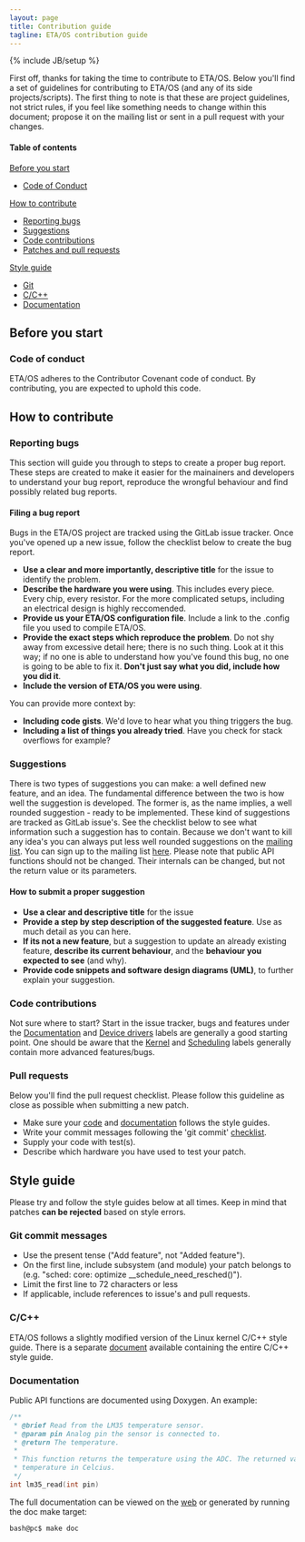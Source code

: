 ```yaml
---
layout: page
title: Contribution guide
tagline: ETA/OS contribution guide
---
```

{% include JB/setup %}

First off, thanks for taking the time to contribute to ETA/OS. Below you'll find
a set of guidelines for contributing to ETA/OS (and any of its side 
projects/scripts). The first thing to note is that these are project guidelines,
not strict rules, if you feel like something needs to change within this document;
propose it on the mailing list or sent in a pull request with your changes.

#### Table of contents
[Before you start](#before-you-start)

  * [Code of Conduct](#code-of-conduct)

[How to contribute](#how-to-contribute)

  * [Reporting bugs](#reporting-bugs)
  * [Suggestions](#suggestions)
  * [Code contributions](#code-contributions)
  * [Patches and pull requests](#pull-requests)

[Style guide](#style-guide)

  * [Git](#git-commit-messages)
  * [C/C++](#cc)
  * [Documentation](#documentation)

## Before you start

### Code of conduct
ETA/OS adheres to the Contributor Covenant code of conduct. By contributing, you are
expected to uphold this code.

## How to contribute

### Reporting bugs
This section will guide you through to steps to create a proper bug report. These
steps are created to make it easier for the mainainers and developers to understand
your bug report, reproduce the wrongful behaviour and find possibly related bug
reports.

#### Filing a bug report
Bugs in the ETA/OS project are tracked using the GitLab issue tracker. Once 
you've opened up a new issue, follow the checklist below to create the bug report.

  * **Use a clear and more importantly, descriptive title** for the issue to identify
    the problem.
  * **Describe the hardware you were using**. This includes every piece. Every chip,
    every resistor. For the more complicated setups, including an electrical design is
    highly reccomended.
  * **Provide us your ETA/OS configuration file**. Include a link to the .config file
    you used to compile ETA/OS.
  * **Provide the exact steps which reproduce the problem**. Do not shy away from
    excessive detail here; there is no such thing. Look at it this way; if no one is
    able to understand how you've found this bug, no one is going to be able to fix
    it. **Don't just say what you did, include how you did it**.
  * **Include the version of ETA/OS you were using**.

You can provide more context by:

  * **Including code gists**. We'd love to hear what you thing triggers the bug.
  * **Including a list of things you already tried**. Have you check for stack
    overflows for example?

### Suggestions

There is two types of suggestions you can make: a well defined new feature, and an
idea. The fundamental difference between the two is how well the suggestion is
developed. The former is, as the name implies, a well rounded suggestion - ready to be
implemented. These kind of suggestions are tracked as GitLab issue's. See the
checklist below to see what information such a suggestion has to contain. Because
we don't want to kill any idea's you can always put less well rounded suggestions on
the [mailing list](mailto:etaos@googlegroups.com). You can sign up to the mailing
list [here](https://groups.google.com/forum/#!forum/etaos). Please note that public API
functions should not be changed. Their internals can be changed, but not the
return value or its parameters.

#### How to submit a proper suggestion

  * **Use a clear and descriptive title** for the issue
  * **Provide a step by step description of the suggested feature**. Use as much
    detail as you can here.
  * **If its not a new feature**, but a suggestion to update an already existing
    feature, **describe its current behaviour**, and the **behaviour you expected
    to see** (and why).
  * **Provide code snippets and software design diagrams (UML)**, to further explain
    your suggestion.

### Code contributions

Not sure where to start? Start in the issue tracker, bugs and features under the
[Documentation](https://git.bietje.net/etaos/etaos/issues?label_name=Documentation)
and [Device drivers](https://git.bietje.net/etaos/etaos/issues?label_name=Device+drivers)
labels are generally a good starting point. One should be aware that the
[Kernel](https://git.bietje.net/etaos/etaos/issues?label_name=Kernel)
and [Scheduling](https://git.bietje.net/etaos/etaos/issues?label_name=Scheduling)
labels generally contain more advanced features/bugs.

### Pull requests

Below you'll find the pull request checklist. Please follow this guideline as
close as possible when submitting a new patch.

  * Make sure your [code](#cc) and [documentation](#documentation) follows 
    the style guides.
  * Write your commit messages following the 'git commit' [checklist](#git-commit-messages).
  * Supply your code with test(s).
  * Describe which hardware you have used to test your patch.

## Style guide

Please try and follow the style guides below at all times. Keep in mind that patches
**can be rejected** based on style errors.

### Git commit messages
  * Use the present tense ("Add feature", not "Added feature").
  * On the first line, include subsystem (and module) your patch belongs to (e.g.
    "sched: core: optimize __schedule_need_resched()").
  * Limit the first line to 72 characters or less
  * If applicable, include references to issue's and pull requests.

### C/C++

ETA/OS follows a slightly modified version of the Linux kernel C/C++ style guide.
There is a separate [document](http://etaos.bietje.net/docs/codestyle.html)
available containing the entire C/C++ style guide.

### Documentation

Public API functions are documented using Doxygen. An example:

```C
/**
 * @brief Read from the LM35 temperature sensor.
 * @param pin Analog pin the sensor is connected to.
 * @return The temperature.
 *
 * This function returns the temperature using the ADC. The returned value is the
 * temperature in Celcius.
 */
int lm35_read(int pin)
```

The full documentation can be viewed on the [web](http://etaos.bietje.net/docs/)
or generated by running the doc make target:

```bash
bash@pc$ make doc
```

